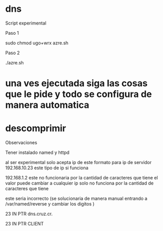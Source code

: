 # dns
Script experimental


Paso 1

sudo chmod ugo+wrx azre.sh

Paso 2  

./azre.sh

# una ves ejecutada siga las cosas que le pide y todo se configura de manera automatica 

# descomprimir

Observaciones

Tener instalado named y httpd

al ser experimental solo acepta ip de este formato para ip de servidor
192.168.10.23 este tipo de ip si funciona 

192.168.1.2 este no funcionaria por la cantidad de caracteres que tiene el valor puede cambiar a cualquier ip solo no funciona por la cantidad de caracteres que tiene 

este seria incorrecto (se solucionaria de manera manual entrando a /var/named/reverse y cambiar los digitos )





23 IN PTR  dns.cruz.cr.


23 IN PTR CLIENT 
